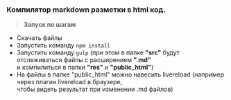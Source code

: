 ### Компилятор markdown разметки в html код.

> **Запуск по шагам**
- Скачать файлы
- Запустить команду `npm install`
- Запустить команду `gulp`
(при этом в папке **"src"** будут отслеживаться файлы с расширением **".md"**  
и компилиться в папки **"res"** и **"public_html"**)     
- На файлы в папке "public_html" можно навесить livereload (например через плагин livereload в браузере,   
чтобы видеть результат при изменении .md файлов)